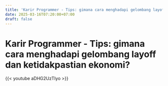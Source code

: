 ```yaml
---
title: 'Karir Programmer - Tips: gimana cara menghadapi gelombang layoff dan ketidakpastian ekonomi?'
date: 2025-03-16T07:20:00+07:00
draft: false
---
```


# Karir Programmer - Tips: gimana cara menghadapi gelombang layoff dan ketidakpastian ekonomi?

{{< youtube aDHG2UzTIyo >}}
